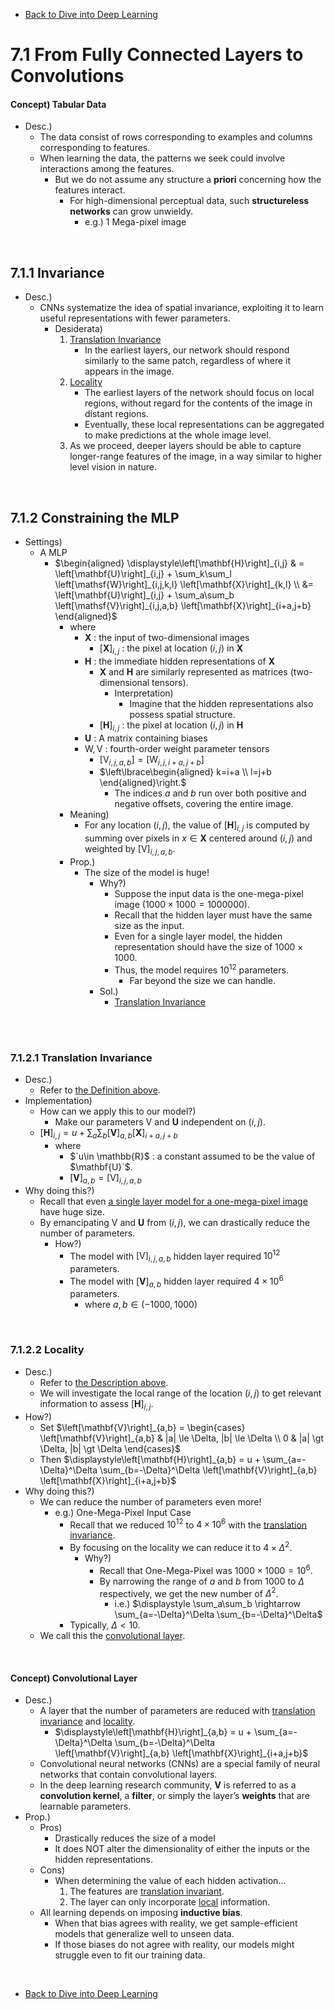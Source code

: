 * [Back to Dive into Deep Learning](../../main.md)

# 7.1 From Fully Connected Layers to Convolutions

#### Concept) Tabular Data
- Desc.)
  - The data consist of rows corresponding to examples and columns corresponding to features.
  - When learning the data, the patterns we seek could involve interactions among the features.
    - But we do not assume any structure a **priori** concerning how the features interact.
      - For high-dimensional perceptual data, such **structureless networks** can grow unwieldy.
        - e.g.) 1 Mega-pixel image

<br>

## 7.1.1 Invariance
- Desc.)
  - CNNs systematize the idea of spatial invariance, exploiting it to learn useful representations with fewer parameters.
    - Desiderata)
      1. [Translation Invariance](#7121-translation-invariance)
         - In the earliest layers, our network should respond similarly to the same patch, regardless of where it appears in the image. 
      2. [Locality](#7122-locality)
         - The earliest layers of the network should focus on local regions, without regard for the contents of the image in distant regions. 
         - Eventually, these local representations can be aggregated to make predictions at the whole image level.
      3. As we proceed, deeper layers should be able to capture longer-range features of the image, in a way similar to higher level vision in nature.

<br>

## 7.1.2 Constraining the MLP
- Settings)
  - A MLP
    - $`\begin{aligned}
        \displaystyle\left[\mathbf{H}\right]_{i,j} & = \left[\mathbf{U}\right]_{i,j} + \sum_k\sum_l \left[\mathsf{W}\right]_{i,j,k,l} \left[\mathbf{X}\right]_{k,l} \\
         &= \left[\mathbf{U}\right]_{i,j} + \sum_a\sum_b \left[\mathsf{V}\right]_{i,j,a,b} \left[\mathbf{X}\right]_{i+a,j+b}
      \end{aligned}`$
      - where
        - $\mathbf{X}$ : the input of two-dimensional images
          - $\left[\mathbf{X}\right]_{i,j}$ : the pixel at location $(i,j)$ in $\mathbf{X}$
        - $\mathbf{H}$ : the immediate hidden representations of $\mathbf{X}$
          - $\mathbf{X}$ and $\mathbf{H}$ are similarly represented as matrices (two-dimensional tensors).
            - Interpretation)
              - Imagine that the hidden representations also possess spatial structure.
          - $\left[\mathbf{H}\right]_{i,j}$ : the pixel at location $(i,j)$ in $\mathbf{H}$
        - $\mathbf{U}$ : A matrix containing biases
        - $`\mathsf{W, V}`$ : fourth-order weight parameter tensors
          - $`\left[\mathsf{V}_{i,j,a,b}\right] = \left[\mathsf{W}_{i,j,i+a,j+b}\right]`$ 
          - $`\left\lbrace\begin{aligned}
             k=i+a \\ l=j+b 
          \end{aligned}\right.`$
            - The indices $a$ and $b$ run over both positive and negative offsets, covering the entire image.
      - Meaning)
        - For any location $(i,j)$, the value of $\left[\mathbf{H}\right]_{i,j}$ is computed by summing over pixels in $x\in\mathbf{X}$ centered around $(i,j)$ and weighted by $\left[\mathsf{V}\right]_{i,j,a,b}$.
      - Prop.)
        - The size of the model is huge!
          - Why?)
            - Suppose the input data is the one-mega-pixel image $(1000 \times 1000 = 1000000)$.
            - Recall that the hidden layer must have the same size as the input.
            - Even for a single layer model, the hidden representation should have the size of $1000 \times 1000$.
            - Thus, the model requires $10^{12}$ parameters.
              - Far beyond the size we can handle.
          - Sol.)
            - [Translation Invariance](#7121-translation-invariance)


<br><br>

### 7.1.2.1 Translation Invariance
- Desc.)
  - Refer to [the Definition above](#711-invariance).
- Implementation)
  - How can we apply this to our model?)
    - Make our parameters $\mathsf{V}$ and $\mathbf{U}$ independent on $(i,j)$.
  - $`\displaystyle \left[\mathbf{H}\right]_{i,j} = u + \sum_a\sum_b \left[\mathbf{V}\right]_{a,b} \left[\mathbf{X}\right]_{i+a,j+b}`$
    - where
      - $`u\in \mathbb{R}$ : a constant assumed to be the value of $\mathbf{U}`$.
      - $`\left[\mathbf{V}\right]_{a,b} = \left[\mathsf{V}\right]_{i,j,a,b}`$
- Why doing this?)
  - Recall that even [a single layer model for a one-mega-pixel image](#712-constraining-the-mlp) have huge size.
  - By emancipating $\mathsf{V}$ and $\mathbf{U}$ from $(i,j)$, we can drastically reduce the number of parameters.
    - How?)
      - The model with $`\left[\mathsf{V}\right]_{i,j,a,b}`$ hidden layer required $10^{12}$ parameters.
      - The model with $`\left[\mathbf{V}\right]_{a,b}`$ hidden layer required $4\times 10^{6}$ parameters.
        - where $a,b \in (-1000,1000)$

<br>

### 7.1.2.2 Locality
- Desc.)
  - Refer to [the Description above](#711-invariance).
  - We will investigate the local range of the location $(i,j)$ to get relevant information to assess $\left[\mathbf{H}\right]_{i,j}$.
- How?)
  - Set $`\left[\mathbf{V}\right]_{a,b} = \begin{cases}
    \left[\mathbf{V}\right]_{a,b} & |a| \le \Delta, |b| \le \Delta \\
    0 & |a| \gt \Delta, |b| \gt \Delta
  \end{cases}`$
  - Then $`\displaystyle\left[\mathbf{H}\right]_{a,b} = u + \sum_{a=-\Delta}^\Delta \sum_{b=-\Delta}^\Delta \left[\mathbf{V}\right]_{a,b} \left[\mathbf{X}\right]_{i+a,j+b}`$
- Why doing this?)
  - We can reduce the number of parameters even more!
    - e.g.) One-Mega-Pixel Input Case
      - Recall that we reduced $10^{12}$ to $4\times 10^{6}$ with the [translation invariance](#7121-translation-invariance).
      - By focusing on the locality we can reduce it to $4 \times \Delta^2$.
        - Why?)
          - Recall that One-Mega-Pixel was $1000 \times 1000 = 10^6$.
          - By narrowing the range of $a$ and $b$ from $1000$ to $\Delta$ respectively, we get the new number of $\Delta^2$.
            - i.e.) $`\displaystyle \sum_a\sum_b \rightarrow \sum_{a=-\Delta}^\Delta \sum_{b=-\Delta}^\Delta`$
      - Typically, $\Delta \lt 10$.
  - We call this the [convolutional layer](#concept-convolutional-layer).

<br>

#### Concept) Convolutional Layer
- Desc.)
  - A layer that the number of parameters are reduced with [translation invariance](#7121-translation-invariance) and [locality](#7122-locality).
    - $`\displaystyle\left[\mathbf{H}\right]_{a,b} = u + \sum_{a=-\Delta}^\Delta \sum_{b=-\Delta}^\Delta \left[\mathbf{V}\right]_{a,b} \left[\mathbf{X}\right]_{i+a,j+b}`$
  - Convolutional neural networks (CNNs) are a special family of neural networks that contain convolutional layers.
  - In the deep learning research community, $\mathbf{V}$ is referred to as a **convolution kernel**, a **filter**, or simply the layer’s **weights** that are learnable parameters.
- Prop.)
  - Pros)
    - Drastically reduces the size of a model
    - It does NOT alter the dimensionality of either the inputs or the hidden representations.
  - Cons)
    - When determining the value of each hidden activation...
      1. The features are [translation invariant](#7121-translation-invariance).
      2. The layer can only incorporate [local](#7122-locality) information.
  - All learning depends on imposing **inductive bias**.
    - When that bias agrees with reality, we get sample-efficient models that generalize well to unseen data.
    - If those biases do not agree with reality, our models might struggle even to fit our training data.



<br>

* [Back to Dive into Deep Learning](../../main.md)